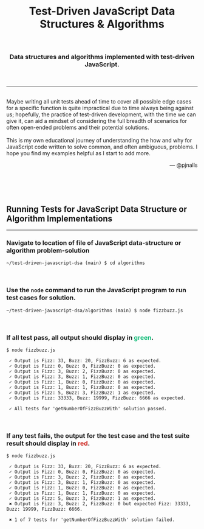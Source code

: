 <h1 align="center"><b>Test-Driven JavaScript Data Structures & Algorithms</b></h1>
<br>
<h3 align="center">Data structures and algorithms implemented with test-driven JavaScript.</h3>
<br>
<hr>
<p>
<br>
Maybe writing all unit tests ahead of time to cover all possible edge cases for a specific function is quite impractical due to time always being against us; hopefully, the practice of test-driven development, with the time we can give it, can aid a mindset of considering the full breadth of scenarios for often open-ended problems and their potential solutions.
<br><br>
This is my own educational journey of understanding the how and why for JavaScript code written to solve common, and often ambiguous, problems. I hope you find my examples helpful as I start to add more.
</p>
<p align="right"> — @pjnalls</p>
<br>
<br>
<br>

## Running Tests for JavaScript Data Structure or Algorithm Implementations
***

### Navigate to location of file of JavaScript data-structure or algorithm problem-solution

```console
~/test-driven-javascript-dsa (main) $ cd algorithms
```
<br>

### Use the `node` command to run the JavaScript program to run test cases for solution.

```console
~/test-driven-javascript-dsa/algorithms (main) $ node fizzbuzz.js
```
<br>
<h3>If all test pass, all output should display in <span style="color: #12bc79">green</span>.</h3>


```console
$ node fizzbuzz.js

 ✓ Output is Fizz: 33, Buzz: 20, FizzBuzz: 6 as expected.
 ✓ Output is Fizz: 0, Buzz: 0, FizzBuzz: 0 as expected.
 ✓ Output is Fizz: 3, Buzz: 2, FizzBuzz: 0 as expected.
 ✓ Output is Fizz: 3, Buzz: 1, FizzBuzz: 0 as expected.
 ✓ Output is Fizz: 1, Buzz: 0, FizzBuzz: 0 as expected.
 ✓ Output is Fizz: 1, Buzz: 1, FizzBuzz: 0 as expected.
 ✓ Output is Fizz: 5, Buzz: 3, FizzBuzz: 1 as expected.
 ✓ Output is Fizz: 33333, Buzz: 19999, FizzBuzz: 6666 as expected.

 ✓ All tests for 'getNumberOfFizzBuzzWith' solution passed.

```
<br>
<h3>If any test fails, the output for the test case and the test suite result should display in <span style="color: #cd2822">red</span>.</h3>

```console
$ node fizzbuzz.js

 ✓ Output is Fizz: 33, Buzz: 20, FizzBuzz: 6 as expected.
 ✓ Output is Fizz: 0, Buzz: 0, FizzBuzz: 0 as expected.
 ✓ Output is Fizz: 3, Buzz: 2, FizzBuzz: 0 as expected.
 ✓ Output is Fizz: 3, Buzz: 1, FizzBuzz: 0 as expected.
 ✓ Output is Fizz: 1, Buzz: 0, FizzBuzz: 0 as expected.
 ✓ Output is Fizz: 1, Buzz: 1, FizzBuzz: 0 as expected.
 ✓ Output is Fizz: 5, Buzz: 3, FizzBuzz: 1 as expected.
 ✖ Output is Fizz: 3, Buzz: 2, FizzBuzz: 0 but expected Fizz: 33333, Buzz: 19999, FizzBuzz: 6666.

 ✖ 1 of 7 tests for 'getNumberOfFizzBuzzWith' solution failed.

```
<br>
<br>
